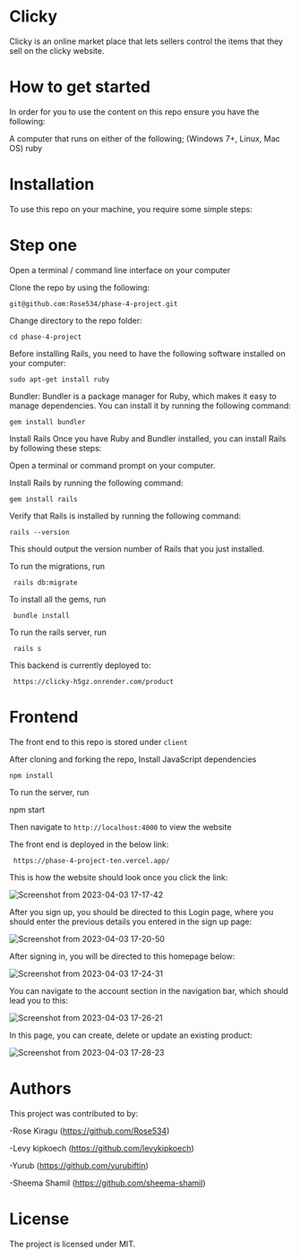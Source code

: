 # Clicky
Clicky is an online market place that lets sellers control the items that they sell on the clicky website.

# How to get started

In order for you to use the content on this repo ensure you have the following:

A computer that runs on either of the following; (Windows 7+, Linux, Mac OS) ruby  

# Installation

To use this repo on your machine, you require some simple steps:

# Step one

Open a terminal / command line interface on your computer

Clone the repo by using the following:

    git@github.com:Rose534/phase-4-project.git

Change directory to the repo folder:

    cd phase-4-project

Before installing Rails, you need to have the following software installed on your computer:

    sudo apt-get install ruby

Bundler: Bundler is a package manager for Ruby, which makes it easy to manage dependencies. You can install it by running the following command:

    gem install bundler


Install Rails
Once you have Ruby and Bundler installed, you can install Rails by following these steps:

Open a terminal or command prompt on your computer.

Install Rails by running the following command:

    gem install rails

Verify that Rails is installed by running the following command:

    rails --version

This should output the version number of Rails that you just installed.

To run the migrations, run

     rails db:migrate

To install all the gems, run

     bundle install

To run the rails server, run

     rails s

This backend is currently deployed to: 

     https://clicky-h5gz.onrender.com/product

# Frontend

The front end to this repo is stored under `client` 

After cloning and forking the repo, Install JavaScript dependencies

    npm install

To run the server, run

   npm start

Then navigate to `http://localhost:4000` to view the website

The front end is deployed in the below link:

     https://phase-4-project-ten.vercel.app/

This is how the website should look once you click the link:


![Screenshot from 2023-04-03 17-17-42](https://user-images.githubusercontent.com/105820877/229494606-ec5e1412-13fc-4db3-b976-372f893f9093.png)



After you sign up, you should be directed to this Login page, where you should enter the previous details you entered in the sign up page:


![Screenshot from 2023-04-03 17-20-50](https://user-images.githubusercontent.com/105820877/229495230-a632b5ea-1f1d-4e86-b965-b74e7018c499.png)



After signing in, you will be directed to this homepage below:


![Screenshot from 2023-04-03 17-24-31](https://user-images.githubusercontent.com/105820877/229495702-56b490bc-37c1-431b-abae-40f2a37ff611.png)


You can navigate to the account section in the navigation bar, which should lead you to this: 


![Screenshot from 2023-04-03 17-26-21](https://user-images.githubusercontent.com/105820877/229496086-d3608641-86c0-474d-979d-0d2866164e46.png)



In this page, you can create, delete or update an existing product:


![Screenshot from 2023-04-03 17-28-23](https://user-images.githubusercontent.com/105820877/229496473-7a00693a-a469-49c6-93de-a074fc427691.png)


# Authors

This project was contributed to by: 

-Rose Kiragu (https://github.com/Rose534)

-Levy kipkoech (https://github.com/levykipkoech)

-Yurub (https://github.com/yurubiftin)

-Sheema Shamil (https://github.com/sheema-shamil)

# License

The project is licensed under MIT.

